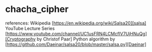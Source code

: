 
# chacha_cipher

references: 
Wikipedia [https://en.wikipedia.org/wiki/Salsa20][salsa]
YouTube Lecture Series [https://www.youtube.com/channel/UC1usFRN4LCMcfIV7UjHNuQg][Cryptography by Christof Paar]
Python algorithm by [https://github.com/Daeinar/salsa20/blob/master/salsa.py][Daeinar]

[salsa]: https://en.wikipedia.org/wiki/Salsa20

[Cryptography by Christof Paar]: https://www.youtube.com/channel/UC1usFRN4LCMcfIV7UjHNuQg

[Daeinar]: https://github.com/Daeinar/salsa20/blob/master/salsa.py